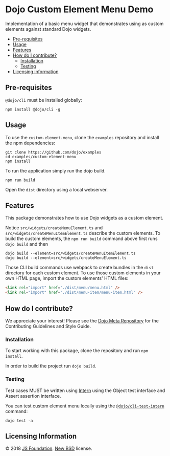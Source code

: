 # Dojo Custom Element Menu Demo

Implementation of a basic menu widget that demonstrates using as custom elements against standard Dojo widgets.

- [Pre-requisites](#pre-requisites)
- [Usage](#usage)
- [Features](#features)
- [How do I contribute?](#how-do-i-contribute)
  - [Installation](#installation)
  - [Testing](#testing)
- [Licensing information](#licensing-information)

## Pre-requisites

`@dojo/cli` must be installed globally:

```shell
npm install @dojo/cli -g
```

## Usage

To use the `custom-element-menu`, clone the `examples` repository and install the npm dependencies:

```shell
git clone https://github.com/dojo/examples
cd examples/custom-element-menu
npm install
```

To run the application simply run the dojo build.

```
npm run build
```

Open the `dist` directory using a local webserver.

## Features

This package demonstrates how to use Dojo widgets as a custom element.

Notice `src/widgets/createMenuElement.ts` and `src/widgets/createMenuItemElement.ts` describe the custom elements.
To build the custom elements, the `npm run build` command above first runs `dojo build` and then

```shell
dojo build --element=src/widgets/createMenuItemElement.ts
dojo build --element=src/widgets/createMenuElement.ts
```
Those CLI build commands use webpack to create bundles in the `dist` directory for each custom element.
To use those custom elements in your own HTML page, import the custom elements' HTML files:

```html
<link rel="import" href="./dist/menu/menu.html" />
<link rel="import" href="./dist/menu-item/menu-item.html" />
```

## How do I contribute?

We appreciate your interest!  Please see the [Dojo Meta Repository](https://github.com/dojo/meta#readme) for the
Contributing Guidelines and Style Guide.

### Installation

To start working with this package, clone the repository and run `npm install`.

In order to build the project run `dojo build`.

### Testing

Test cases MUST be written using [Intern](https://theintern.github.io) using the Object test interface and Assert assertion interface.

You can test custom element menu locally using the [`@dojo/cli-test-intern`](https://github.com/dojo/cli-test-intern) command:

```shell
dojo test -a
```

## Licensing Information

© 2018 [JS Foundation](https://js.foundation/). [New BSD](http://opensource.org/licenses/BSD-3-Clause) license.
